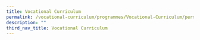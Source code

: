 ```yaml
---
title: Vocational Curriculum
permalink: /vocational-curriculum/programmes/Vocational-Curriculum/permalink
description: ""
third_nav_title: Vocational Curriculum
---
```


